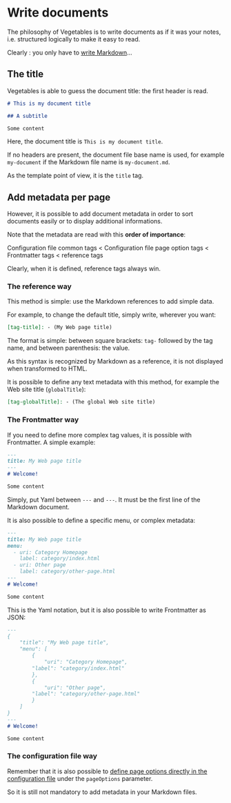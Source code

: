 # Write documents

The philosophy of Vegetables is to write documents as if it was your notes, i.e. structured logically to make it easy to read.

Clearly : you only have to [write Markdown](https://github.com/adam-p/markdown-here/wiki/Markdown-Cheatsheet)...

## The title

Vegetables is able to guess the document title: the first header is read.

```markdown
# This is my document title

## A subtitle

Some content
```

Here, the document title is `This is my document title`.

If no headers are present, the document file base name is used, for example `my-document` if the Markdown file name is `my-document.md`.

As the template point of view, it is the `title` tag.

## Add metadata per page

However, it is possible to add document metadata in order to sort documents easily or to display additional informations.

Note that the metadata are read with this **order of importance**:

Configuration file common tags < Configuration file page option tags < Frontmatter tags < reference tags

Clearly, when it is defined, reference tags always win.

### The reference way

This method is simple: use the Markdown references to add simple data.

For example, to change the default title, simply write, wherever you want:

```markdown
[tag-title]: - (My Web page title)
```

The format is simple: between square brackets: `tag-` followed by the tag name, and between parenthesis: the value.

As this syntax is recognized by Markdown as a reference, it is not displayed when transformed to HTML.

It is possible to define any text metadata with this method, for example the Web site title (`globalTitle`):

```markdown
[tag-globalTitle]: - (The global Web site title)
```

### The Frontmatter way

If you need to define more complex tag values, it is possible with Frontmatter. A simple example:

```markdown
---
title: My Web page title
---
# Welcome!

Some content
```

Simply, put Yaml between `---` and `---`. It must be the first line of the Markdown document.

It is also possible to define a specific menu, or complex metadata:

```markdown
---
title: My Web page title
menu:
  - uri: Category Homepage
    label: category/index.html
  - uri: Other page
    label: category/other-page.html
---
# Welcome!

Some content
```

This is the Yaml notation, but it is also possible to write Frontmatter as JSON:


```markdown
---
{
	"title": "My Web page title",
	"menu": [
		{
			"uri": "Category Homepage",
    	"label": "category/index.html"
		},
		{
			"uri": "Other page",
    	"label": "category/other-page.html"
		}
	]
}
---
# Welcome!

Some content
```

### The configuration file way

Remember that it is also possible to [define page options directly in the configuration file](configuration.md) under the `pageOptions` parameter.

So it is still not mandatory to add metadata in your Markdown files.